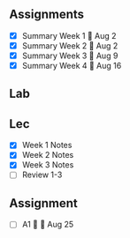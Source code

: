 ## Assignments
- [x] Summary Week 1 🚮 Aug 2
- [x] Summary Week 2 🚮 Aug 2
- [x] Summary Week 3 🚮  Aug 9
- [x] Summary Week 4 🚮 Aug 16
## Lab

## Lec
- [x]  Week 1 Notes
- [x]  Week 2 Notes
- [x]  Week 3 Notes
- [ ] Review 1-3

## Assignment
- [ ] A1 🤯 🚮 Aug 25

